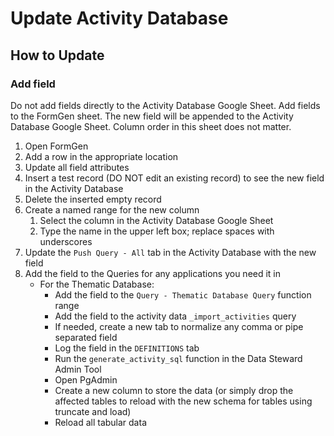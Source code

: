 # Update Activity Database

## How to Update

### Add field

Do not add fields directly to the Activity Database Google Sheet. Add fields to the FormGen sheet. The new field will be appended to the Activity Database Google Sheet. Column order in this sheet does not matter.

1. Open FormGen
2. Add a row in the appropriate location
3. Update all field attributes
4. Insert a test record (DO NOT edit an existing record) to see the new field in the Activity Database 
5. Delete the inserted empty record
6. Create a named range for the new column
   1. Select the column in the Activity Database Google Sheet
   2. Type the name in the upper left box; replace spaces with underscores
7. Update the `Push Query - All` tab in the Activity Database with the new field
8. Add the field to the Queries for any applications you need it in
   * For the Thematic Database:
     * Add the field to the `Query - Thematic Database Query` function range
     * Add the field to the activity data `_import_activities` query
     * If needed, create a new tab to normalize any comma or pipe separated field
     * Log the field in the `DEFINITIONS` tab
     * Run the `generate_activity_sql` function in the Data Steward Admin Tool
     * Open PgAdmin
     * Create a new column to store the data (or simply drop the affected tables to reload with the new schema for tables using truncate and load)
     * Reload all tabular data